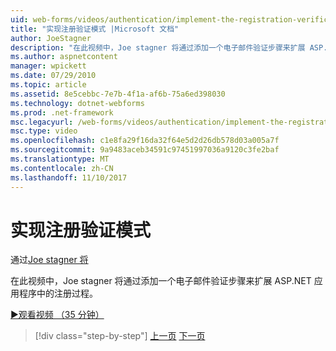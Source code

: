 ```yaml
---
uid: web-forms/videos/authentication/implement-the-registration-verification-pattern
title: "实现注册验证模式 |Microsoft 文档"
author: JoeStagner
description: "在此视频中，Joe stagner 将通过添加一个电子邮件验证步骤来扩展 ASP.NET 应用程序中的注册过程。"
ms.author: aspnetcontent
manager: wpickett
ms.date: 07/29/2010
ms.topic: article
ms.assetid: 8e5cebbc-7e7b-4f1a-af6b-75a6ed398030
ms.technology: dotnet-webforms
ms.prod: .net-framework
msc.legacyurl: /web-forms/videos/authentication/implement-the-registration-verification-pattern
msc.type: video
ms.openlocfilehash: c1e8fa29f16da32f64e5d2d26db578d03a005a7f
ms.sourcegitcommit: 9a9483aceb34591c97451997036a9120c3fe2baf
ms.translationtype: MT
ms.contentlocale: zh-CN
ms.lasthandoff: 11/10/2017
---
```

<a name="implement-the-registration-verification-pattern"></a>实现注册验证模式
====================
通过[Joe stagner 将](https://github.com/JoeStagner)

在此视频中，Joe stagner 将通过添加一个电子邮件验证步骤来扩展 ASP.NET 应用程序中的注册过程。

[&#9654;观看视频 （35 分钟）](https://channel9.msdn.com/Blogs/ASP-NET-Site-Videos/implement-the-registration-verification-pattern)

>[!div class="step-by-step"]
[上一页](logging-users-into-your-membership-system.md)
[下一页](simple-web-service-authentication.md)
